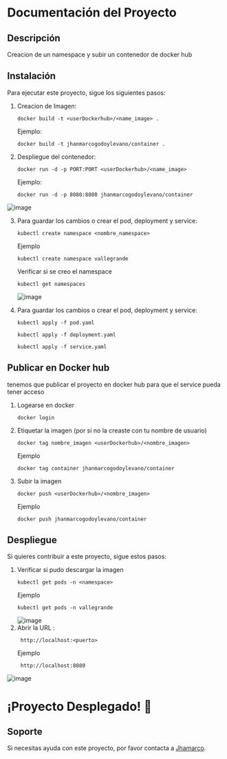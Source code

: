 # Documentación del Proyecto

## Descripción
Creacion de un namespace y subir un contenedor de docker hub

## Instalación
Para ejecutar este proyecto, sigue los siguientes pasos:

1. Creacion de Imagen:
    ```
    docker build -t <userDockerhub>/<name_image> .
    ```
   Ejemplo:
    ```
    docker build -t jhanmarcogodoylevano/container .
    ```

2. Despliegue del contenedor:
    ```
    docker run -d -p PORT:PORT <userDockerhub>/<name_image>
    ```
   Ejemplo:
    ```
    docker run -d -p 8080:8080 jhanmarcogodoylevano/container 
    ```

![image](https://github.com/JhanmarcoGodoyLevano/PrimerClusterKubernetes/assets/111781171/c992f5ef-fdcb-43d7-be47-0468cebf0c9f)

3. Para guardar los cambios o crear el pod, deployment y service:
    ```
   kubectl create namespace <nombre_namespace>
    ```
    Ejemplo
    ```
   kubectl create namespace vallegrande
    ```
    Verificar si se creo el namespace
    ```
   kubectl get namespaces
    ```
    ![image](https://github.com/JhanmarcoGodoyLevano/PrimerClusterKubernetes/assets/111781171/e9e464e7-73f0-4bb1-8ea8-3b9203643b2f)

4. Para guardar los cambios o crear el pod, deployment y service:
    ```
   kubectl apply -f pod.yaml
    ```
    ```
   kubectl apply -f deployment.yaml
    ```
    ```
   kubectl apply -f service.yaml
    ```

## Publicar en Docker hub
tenemos que publicar el proyecto en docker hub para que el service pueda tener acceso

1. Logearse en docker
   ```
   docker login
    ```
2. Etiquetar la imagen (por si no la creaste con tu nombre de usuario)
   ```
   docker tag nombre_imagen <userDockerhub>/<nombre_imagen>
   ```
   Ejemplo
   ```
   docker tag container jhanmarcogodoylevano/container
    ```
3. Subir la imagen
   ```
   docker push <userDockerhub>/<nombre_imagen>
    ```
   Ejemplo
   ```
   docker push jhanmarcogodoylevano/container
    ```
## Despliegue
Si quieres contribuir a este proyecto, sigue estos pasos:

1. Verificar si pudo descargar la imagen
    ```
    kubectl get pods -n <namespace>
    ```
   Ejemplo
    ```
    kubectl get pods -n vallegrande
    ```
    ![image](https://github.com/JhanmarcoGodoyLevano/PrimerClusterKubernetes/assets/111781171/e96a3766-c17c-42ce-8a21-b50b1d95f6d7)
2. Abrir la URL :
   ```
    http://localhost:<puerto>
    ```
   Ejemplo
   ```
    http://localhost:8080
    ```
![image](https://github.com/JhanmarcoGodoyLevano/PrimerClusterKubernetes/assets/111781171/a76718e9-44db-4bd1-887c-76666b809207)

# ¡Proyecto Desplegado! 🚀
## Soporte
Si necesitas ayuda con este proyecto, por favor contacta a [Jhamarco](mailto:jhanmarco.godoy@vallegrande.edu.pe).


